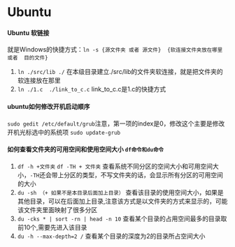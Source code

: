 # Ubuntu

#### Ubuntu 软链接
就是Windows的快捷方式：`ln -s {源文件夹 或者 源文件}  {软连接文件夹放在哪里  或者  目的文件}`
1. `ln ./src/lib ./`     在本级目录建立./src/lib的文件夹软连接，就是把文件夹的软连接放在那里
2. `ln ./1.c  ./link_to_c.c`  link_to_c.c是1.c的快捷方式

#### ubuntu如何修改开机启动顺序
`sudo gedit /etc/default/grub`注意，第一项的index是0，修改这个主要是修改开机光标选中的系统项
`sudo update-grub`
#### 如何查看文件夹的可用空间和使用空间大小   `df命令和du命令`
1. `df -h +文件夹`  `df -TH + 文件夹` 查看系统不同分区的空间大小和可用空间大小，`-TH`还会带上分区的类型，不写文件夹的话，会显示所有分区的可用空间的大小
2. `du -sh （+ 如果不是本目录后面加上目录）` 查看该目录的使用空间大小，如果是其他目录，可以在后面加上目录,注意该方式是以文件夹的方式来显示的，可能该文件夹里面映射了很多分区
3. `du -cks * | sort -rn | head -n 10` 查看某个目录的占用空间最多的目录取前10个,需要先进入该目录
4. `du -h --max-depth=2 /` 查看某个目录的深度为2的目录所占空间大小